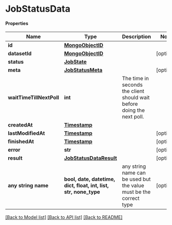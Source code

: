 # JobStatusData

#### Properties
Name | Type | Description | Notes
------------ | ------------- | ------------- | -------------
**id** | [**MongoObjectID**](MongoObjectID.md) |  | 
**datasetId** | [**MongoObjectID**](MongoObjectID.md) |  | [optional] 
**status** | [**JobState**](JobState.md) |  | 
**meta** | [**JobStatusMeta**](JobStatusMeta.md) |  | [optional] 
**waitTimeTillNextPoll** | **int** | The time in seconds the client should wait before doing the next poll. | 
**createdAt** | [**Timestamp**](Timestamp.md) |  | 
**lastModifiedAt** | [**Timestamp**](Timestamp.md) |  | [optional] 
**finishedAt** | [**Timestamp**](Timestamp.md) |  | [optional] 
**error** | **str** |  | [optional] 
**result** | [**JobStatusDataResult**](JobStatusDataResult.md) |  | [optional] 
**any string name** | **bool, date, datetime, dict, float, int, list, str, none_type** | any string name can be used but the value must be the correct type | [optional]

[[Back to Model list]](../README.md#documentation-for-models) [[Back to API list]](../README.md#documentation-for-api-endpoints) [[Back to README]](../README.md)

